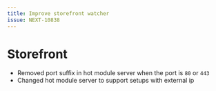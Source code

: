 ```yaml
---
title: Improve storefront watcher
issue: NEXT-10838
---
```

# Storefront
* Removed port suffix in hot module server when the port is `80` or `443`
* Changed hot module server to support setups with external ip

